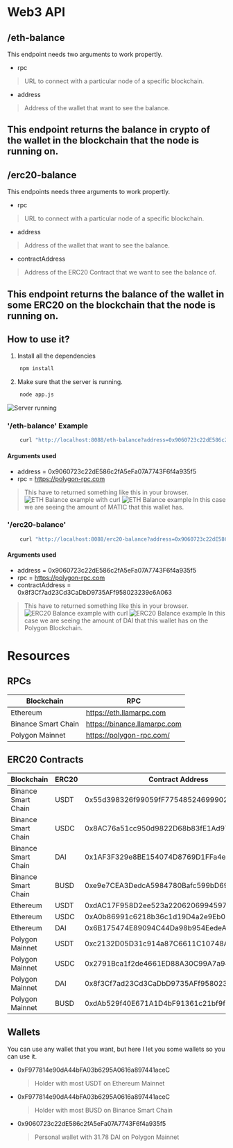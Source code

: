 # Web3 API

## /eth-balance
This endpoint needs two arguments to work propertly.
- rpc
> URL to connect with a particular node of a specific blockchain.

- address
> Address of the wallet that want to see the balance.

This endpoint returns the balance in crypto of the wallet in the blockchain that the node is running on.
---

## /erc20-balance
This endpoints needs three arguments to work propertly.
- rpc
> URL to connect with a particular node of a specific blockchain.

- address
> Address of the wallet that want to see the balance.

- contractAddress
> Address of the ERC20 Contract that we want to see the balance of.

This endpoint returns the balance of the wallet in some ERC20 on the blockchain that the node is running on.
---

## How to use it?
1. Install all the dependencies
```bash
    npm install
```

2. Make sure that the server is running.
```bash
    node app.js
```
![Server running](https://i.ibb.co/GTmbzzz/node-js-server-listening.png)

### '/eth-balance' Example
```bash
    curl "http://localhost:8088/eth-balance?address=0x9060723c22dE586c2fA5eFa07A7743F6f4a935f5&rpc=https://polygon-rpc.com"
```

#### Arguments used
- address = 0x9060723c22dE586c2fA5eFa07A7743F6f4a935f5
- rpc = https://polygon-rpc.com

> This have to returned something like this in your browser.
![ETH Balance example with curl](https://i.ibb.co/Xppg04z/curl-request-eth-balance.png)
![ETH Balance example](https://i.ibb.co/RPPttGk/ETH-BALANCE.png)
In this case we are seeing the amount of MATIC that this wallet has.

### '/erc20-balance'
```bash
    curl "http://localhost:8088/erc20-balance?address=0x9060723c22dE586c2fA5eFa07A7743F6f4a935f5&rpc=https://polygon-rpc.com&contractAddress=0x8f3Cf7ad23Cd3CaDbD9735AFf958023239c6A063"
```

#### Arguments used
- address = 0x9060723c22dE586c2fA5eFa07A7743F6f4a935f5
- rpc = https://polygon-rpc.com
- contractAddress = 0x8f3Cf7ad23Cd3CaDbD9735AFf958023239c6A063

> This have to returned something like this in your browser.
![ERC20 Balance example with curl](https://i.ibb.co/n3zm7qC/curl-request-erc20-balance.png)
![ERC20 Balance example](https://i.ibb.co/t4vkmKN/erc20-balance.png)
In this case we are seeing the amount of DAI that this wallet has on the Polygon Blockchain.

# Resources
## RPCs
| Blockchain | RPC |
| ------------ | ------------ |
| Ethereum | https://eth.llamarpc.com |
| Binance Smart Chain | https://binance.llamarpc.com |
| Polygon Mainnet | https://polygon-rpc.com/ |

## ERC20 Contracts
| Blockchain | ERC20 | Contract Address |
| ------------ | ------------ | ------------ |
| Binance Smart Chain | USDT | 0x55d398326f99059fF775485246999027B3197955 |
| Binance Smart Chain | USDC | 0x8AC76a51cc950d9822D68b83fE1Ad97B32Cd580d |
| Binance Smart Chain | DAI | 0x1AF3F329e8BE154074D8769D1FFa4eE058B1DBc3 |
| Binance Smart Chain | BUSD | 0xe9e7CEA3DedcA5984780Bafc599bD69ADd087D56 |
| Ethereum | USDT | 0xdAC17F958D2ee523a2206206994597C13D831ec7 |
| Ethereum | USDC | 0xA0b86991c6218b36c1d19D4a2e9Eb0cE3606eB48 |
| Ethereum | DAI | 0x6B175474E89094C44Da98b954EedeAC495271d0F |
| Polygon Mainnet | USDT | 0xc2132D05D31c914a87C6611C10748AEb04B58e8F |
| Polygon Mainnet | USDC | 0x2791Bca1f2de4661ED88A30C99A7a9449Aa84174 |
| Polygon Mainnet | DAI | 0x8f3Cf7ad23Cd3CaDbD9735AFf958023239c6A063 |
| Polygon Mainnet | BUSD | 0xdAb529f40E671A1D4bF91361c21bf9f0C9712ab7 |

## Wallets
You can use any wallet that you want, but here I let you some wallets so you can use it.
- 0xF977814e90dA44bFA03b6295A0616a897441aceC
    > Holder with most USDT on Ethereum Mainnet
- 0xF977814e90dA44bFA03b6295A0616a897441aceC
    > Holder with most BUSD on Binance Smart Chain
- 0x9060723c22dE586c2fA5eFa07A7743F6f4a935f5
    > Personal wallet with 31.78 DAI on Polygon Mainnet